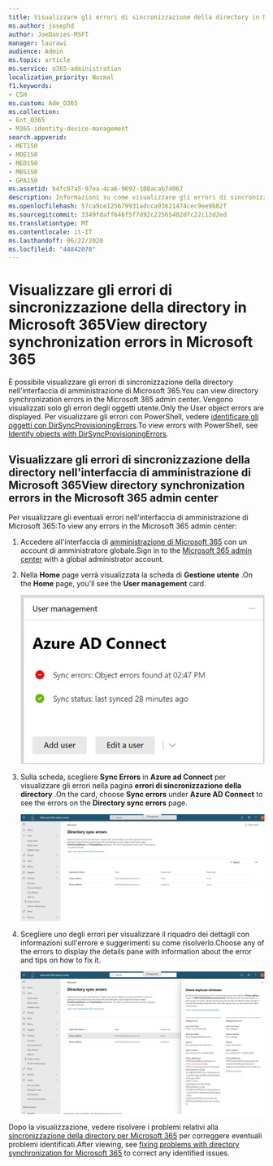 ```yaml
---
title: Visualizzare gli errori di sincronizzazione della directory in Microsoft 365
ms.author: josephd
author: JoeDavies-MSFT
manager: laurawi
audience: Admin
ms.topic: article
ms.service: o365-administration
localization_priority: Normal
f1.keywords:
- CSH
ms.custom: Adm_O365
ms.collection:
- Ent_O365
- M365-identity-device-management
search.appverid:
- MET150
- MOE150
- MED150
- MBS150
- GPA150
ms.assetid: b4fc07a5-97ea-4ca6-9692-108acab74067
description: Informazioni su come visualizzare gli errori di sincronizzazione della directory nell'interfaccia di amministrazione di Microsoft 365.
ms.openlocfilehash: 57ca9ce125679931adcca93621474cec9ee9b82f
ms.sourcegitcommit: 3349fdaff646f5f7d92c22565402dfc22c12d2ed
ms.translationtype: MT
ms.contentlocale: it-IT
ms.lasthandoff: 06/22/2020
ms.locfileid: "44842078"
---
```

# <a name="view-directory-synchronization-errors-in-microsoft-365"></a><span data-ttu-id="e7fad-103">Visualizzare gli errori di sincronizzazione della directory in Microsoft 365</span><span class="sxs-lookup"><span data-stu-id="e7fad-103">View directory synchronization errors in Microsoft 365</span></span>

<span data-ttu-id="e7fad-104">È possibile visualizzare gli errori di sincronizzazione della directory nell'interfaccia di amministrazione di Microsoft 365.</span><span class="sxs-lookup"><span data-stu-id="e7fad-104">You can view directory synchronization errors in the Microsoft 365 admin center.</span></span> <span data-ttu-id="e7fad-105">Vengono visualizzati solo gli errori degli oggetti utente.</span><span class="sxs-lookup"><span data-stu-id="e7fad-105">Only the User object errors are displayed.</span></span> <span data-ttu-id="e7fad-106">Per visualizzare gli errori con PowerShell, vedere [identificare gli oggetti con DirSyncProvisioningErrors](https://docs.microsoft.com/azure/active-directory/hybrid/how-to-connect-syncservice-duplicate-attribute-resiliency).</span><span class="sxs-lookup"><span data-stu-id="e7fad-106">To view errors with PowerShell, see [Identify objects with DirSyncProvisioningErrors](https://docs.microsoft.com/azure/active-directory/hybrid/how-to-connect-syncservice-duplicate-attribute-resiliency).</span></span>

## <a name="view-directory-synchronization-errors-in-the-microsoft-365-admin-center"></a><span data-ttu-id="e7fad-107">Visualizzare gli errori di sincronizzazione della directory nell'interfaccia di amministrazione di Microsoft 365</span><span class="sxs-lookup"><span data-stu-id="e7fad-107">View directory synchronization errors in the Microsoft 365 admin center</span></span>

<span data-ttu-id="e7fad-108">Per visualizzare gli eventuali errori nell'interfaccia di amministrazione di Microsoft 365:</span><span class="sxs-lookup"><span data-stu-id="e7fad-108">To view any errors in the Microsoft 365 admin center:</span></span>
  
1. <span data-ttu-id="e7fad-109">Accedere all'interfaccia di [amministrazione di Microsoft 365](https://admin.microsoft.com) con un account di amministratore globale.</span><span class="sxs-lookup"><span data-stu-id="e7fad-109">Sign in to the [Microsoft 365 admin center](https://admin.microsoft.com) with a global administrator account.</span></span> 
    
2. <span data-ttu-id="e7fad-110">Nella **Home** page verrà visualizzata la scheda di **Gestione utente** .</span><span class="sxs-lookup"><span data-stu-id="e7fad-110">On the **Home** page, you'll see the **User management** card.</span></span> 
    
    ![La scheda di gestione utente nell'interfaccia di amministrazione di Microsoft 365](media/060006e9-de61-49d5-8979-e77cda198e71.png)
  
3. <span data-ttu-id="e7fad-112">Sulla scheda, scegliere **Sync Errors** in **Azure ad Connect** per visualizzare gli errori nella pagina **errori di sincronizzazione della directory** .</span><span class="sxs-lookup"><span data-stu-id="e7fad-112">On the card, choose **Sync errors** under **Azure AD Connect** to see the errors on the **Directory sync errors** page.</span></span>   
    
    ![Un esempio della pagina errori di sincronizzazione della directory](media/882094a3-80d3-4aae-b90b-78b27047974c.png)

4. <span data-ttu-id="e7fad-114">Scegliere uno degli errori per visualizzare il riquadro dei dettagli con informazioni sull'errore e suggerimenti su come risolverlo.</span><span class="sxs-lookup"><span data-stu-id="e7fad-114">Choose any of the errors to display the details pane with information about the error and tips on how to fix it.</span></span>

   ![Esempio dei dettagli di un errore di sincronizzazione della directory](media/a6e302d4-6be7-4e3a-b4b5-81c5a2c02952.png)
  
<span data-ttu-id="e7fad-116">Dopo la visualizzazione, vedere risolvere i problemi relativi alla [sincronizzazione della directory per Microsoft 365](fix-problems-with-directory-synchronization.md) per correggere eventuali problemi identificati.</span><span class="sxs-lookup"><span data-stu-id="e7fad-116">After viewing, see [fixing problems with directory synchronization for Microsoft 365](fix-problems-with-directory-synchronization.md) to correct any identified issues.</span></span>

